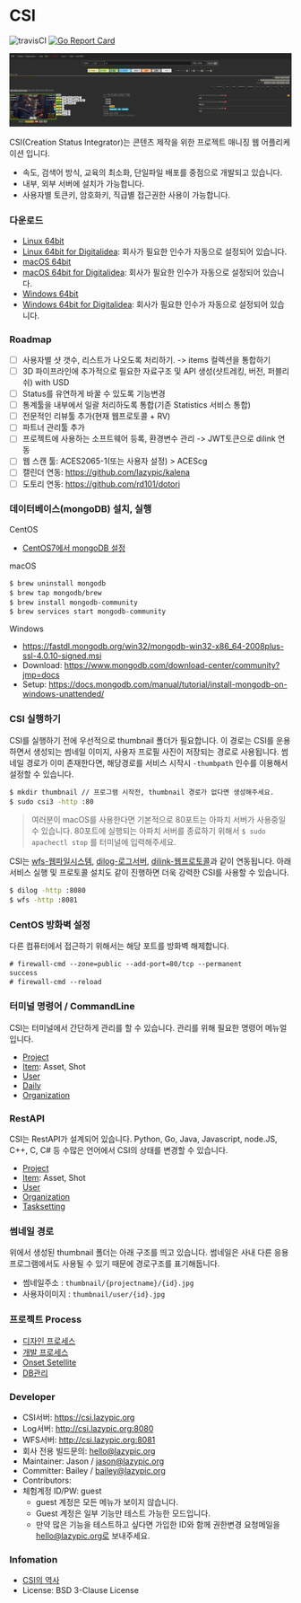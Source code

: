 # CSI

![travisCI](https://secure.travis-ci.org/digital-idea/csi3.svg)
[![Go Report Card](https://goreportcard.com/badge/github.com/digital-idea/csi3)](https://goreportcard.com/report/github.com/digital-idea/csi3)

![screenshot](figures/screenshot.png)

CSI(Creation Status Integrator)는 콘텐츠 제작을 위한 프로젝트 매니징 웹 어플리케이션 입니다.

- 속도, 검색어 방식, 교육의 최소화, 단일파일 배포를 중점으로 개발되고 있습니다.
- 내부, 외부 서버에 설치가 가능합니다.
- 사용자별 토큰키, 암호화키, 직급별 접근권한 사용이 가능합니다.

### 다운로드
- [Linux 64bit](https://github.com/digital-idea/csi3/releases/download/v3.1.2/csi3_linux_x86-64.tgz)
- [Linux 64bit for Digitalidea](https://github.com/digital-idea/csi3/releases/download/v3.1.2/csi3_linux_di_x86-64.tgz): 회사가 필요한 인수가 자동으로 설정되어 있습니다.
- [macOS 64bit](https://github.com/digital-idea/csi3/releases/download/v3.1.2/csi3_darwin_x86-64.tgz)
- [macOS 64bit for Digitalidea](https://github.com/digital-idea/csi3/releases/download/v3.1.2/csi3_darwin_di_x86-64.tgz): 회사가 필요한 인수가 자동으로 설정되어 있습니다.
- [Windows 64bit](https://github.com/digital-idea/csi3/releases/download/v3.1.2/csi3_windows_x86-64.tgz)
- [Windows 64bit for Digitalidea](https://github.com/digital-idea/csi3/releases/download/v3.1.2/csi3_windows_di_x86-64.tgz): 회사가 필요한 인수가 자동으로 설정되어 있습니다.

### Roadmap
- [ ] 사용자별 샷 갯수, 리스트가 나오도록 처리하기. -> items 컬렉션을 통합하기
- [ ] 3D 파이프라인에 추가적으로 필요한 자료구조 및 API 생성(샷트레킹, 버전, 퍼블리쉬) with USD
- [ ] Status를 유연하게 바꿀 수 있도록 기능변경
- [ ] 통계툴을 내부에서 일괄 처리하도록 통합(기존 Statistics 서비스 통합)
- [ ] 전문적인 리뷰툴 추가(현재 웹프로토콜 + RV)
- [ ] 파트너 관리툴 추가
- [ ] 프로젝트에 사용하는 소프트웨어 등록, 환경변수 관리 -> JWT토큰으로 dilink 연동
- [ ] 웹 스캔 툴: ACES2065-1(또는 사용자 설정) > ACEScg 
- [ ] 캘린더 연동: https://github.com/lazypic/kalena
- [ ] 도토리 연동: https://github.com/rd101/dotori

### 데이터베이스(mongoDB) 설치, 실행

CentOS
- [CentOS7에서 mongoDB 설정](https://github.com/cgiseminar/curriculum/blob/master/docs/install_mongodb.md)

macOS
```bash
$ brew uninstall mongodb
$ brew tap mongodb/brew
$ brew install mongodb-community
$ brew services start mongodb-community
```

Windows
- https://fastdl.mongodb.org/win32/mongodb-win32-x86_64-2008plus-ssl-4.0.10-signed.msi
- Download: https://www.mongodb.com/download-center/community?jmp=docs
- Setup: https://docs.mongodb.com/manual/tutorial/install-mongodb-on-windows-unattended/

### CSI 실행하기
CSI를 실행하기 전에 우선적으로 thumbnail 폴더가 필요합니다.
이 경로는 CSI를 운용하면서 생성되는 썸네일 이미지, 사용자 프로필 사진이 저장되는 경로로 사용됩니다.
썸네일 경로가 이미 존재한다면, 해당경로를 서비스 시작시 `-thumbpath` 인수를 이용해서 설정할 수 있습니다.

```bash
$ mkdir thumbnail // 프로그램 시작전, thumbnail 경로가 없다면 생성해주세요.
$ sudo csi3 -http :80
```

> 여러분이 macOS를 사용한다면 기본적으로 80포트는 아파치 서버가 사용중일 수 있습니다. 80포트에 실행되는 아파치 서버를 종료하기 위해서 `$ sudo apachectl stop` 를 터미널에 입력해주세요.

CSI는 [wfs-웹파일시스템](https://github.com/digital-idea/wfs), [dilog-로그서버](https://github.com/digital-idea/dilog), [dilink-웹프로토콜](https://github.com/digital-idea/dilink)과 같이 연동됩니다. 아래 서비스 실행 및 프로토콜 설치도 같이 진행하면 더욱 강력한 CSI를 사용할 수 있습니다.

```bash
$ dilog -http :8080
$ wfs -http :8081
```

### CentOS 방화벽 설정
다른 컴퓨터에서 접근하기 위해서는 해당 포트를 방화벽 해제합니다.

```
# firewall-cmd --zone=public --add-port=80/tcp --permanent
success
# firewall-cmd --reload
```

### 터미널 명령어 / CommandLine
CSI는 터미널에서 간단하게 관리를 할 수 있습니다.
관리를 위해 필요한 명령어 메뉴얼입니다.

- [Project](documents/project.md)
- [Item](documents/item.md): Asset, Shot
- [User](documents/user.md)
- [Daily](documents/daily.md)
- [Organization](documents/organization.md)

### RestAPI
CSI는 RestAPI가 설계되어 있습니다.
Python, Go, Java, Javascript, node.JS, C++, C, C# 등 수많은 언어에서 CSI의 상태를 변경할 수 있습니다.

- [Project](documents/rest_project.md)
- [Item](documents/rest_item.md): Asset, Shot
- [User](documents/rest_user.md)
- [Organization](documents/rest_organization.md)
- [Tasksetting](documents/rest_tasksetting.md)

### 썸네일 경로
위에서 생성된 thumbnail 폴더는 아래 구조를 띄고 있습니다.
썸네일은 사내 다른 응용프로그램에서도 사용될 수 있기 때문에 경로구조를 표기해둡니다.

- 썸네일주소 : `thumbnail/{projectname}/{id}.jpg`
- 사용자이미지 : `thumbnail/user/{id}.jpg`

### 프로젝트 Process
- [디자인 프로세스](documents/process_designer.md)
- [개발 프로세스](documents/process_developer.md)
- [Onset Setellite](documents/setellite.md)
- [DB관리](documents/dbbackup.md)

### Developer
- CSI서버: https://csi.lazypic.org
- Log서버: http://csi.lazypic.org:8080
- WFS서버: http://csi.lazypic.org:8081
- 회사 전용 빌드문의: hello@lazypic.org
- Maintainer: Jason / jason@lazypic.org
- Committer: Bailey / bailey@lazypic.org
- Contributors:
- 체험계정 ID/PW: guest
    - guest 계정은 모든 메뉴가 보이지 않습니다.
    - Guest 계정은 일부 기능만 테스트 가능한 모드입니다.
    - 만약 많은 기능을 테스트하고 싶다면 가입한 ID와 함께 권한변경 요청메일을 hello@lazypic.org로 보내주세요.

### Infomation
- [CSI의 역사](documents/history.md)
- License: BSD 3-Clause License
